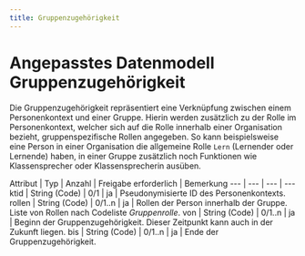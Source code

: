 ```yaml
---
title: Gruppenzugehörigkeit
---
```


# Angepasstes Datenmodell Gruppenzugehörigkeit

Die Gruppenzugehörigkeit repräsentiert eine Verknüpfung zwischen einem Personenkontext und einer Gruppe.
Hierin werden zusätzlich zu der Rolle im Personenkontext, welcher sich auf die Rolle innerhalb einer
Organisation bezieht, gruppenspezifische Rollen angegeben. So kann beispielsweise eine Person in einer
Organisation die allgemeine Rolle `Lern` (Lernender oder Lernende) haben, in einer Gruppe zusätzlich
noch Funktionen wie Klassensprecher oder Klassensprecherin ausüben.

Attribut | Typ | Anzahl | Freigabe erforderlich | Bemerkung
--- | --- | --- | ---
ktid | String (Code) | 0/1 | ja | Pseudonymisierte ID des Personenkontexts.
rollen | String (Code) | 0/1..n | ja | Rollen der Person innerhalb der Gruppe. Liste von Rollen nach Codeliste *Gruppenrolle*.
von | String (Code) | 0/1..n | ja | Beginn der Gruppenzugehörigkeit. Dieser Zeitpunkt kann auch in der Zukunft liegen.
bis | String (Code) | 0/1..n | ja | Ende der Gruppenzugehörigkeit.

